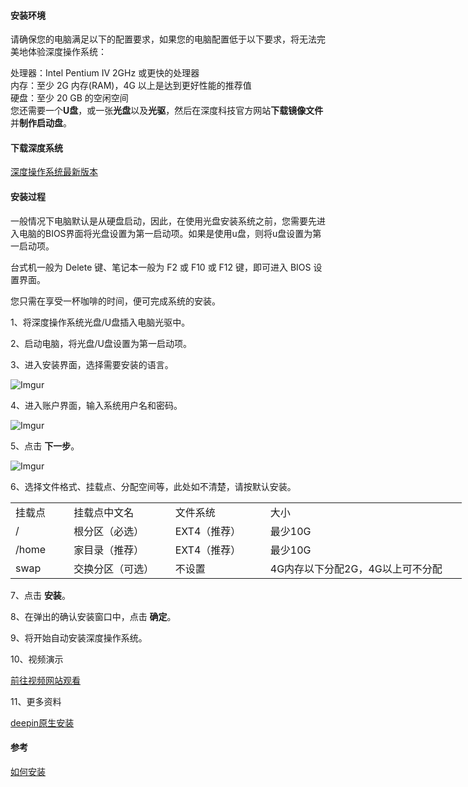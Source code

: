 #### 安装环境
请确保您的电脑满足以下的配置要求，如果您的电脑配置低于以下要求，将无法完美地体验深度操作系统：

处理器：Intel Pentium IV 2GHz 或更快的处理器  
内存：至少 2G 内存(RAM)，4G 以上是达到更好性能的推荐值  
硬盘：至少 20 GB 的空闲空间  
您还需要一个**U盘**，或一张**光盘**以及**光驱**，然后在深度科技官方网站**下载镜像文件**并**制作启动盘**。

#### 下载深度系统

[深度操作系统最新版本](https://www.deepin.org/download/)

#### 安装过程
一般情况下电脑默认是从硬盘启动，因此，在使用光盘安装系统之前，您需要先进入电脑的BIOS界面将光盘设置为第一启动项。如果是使用u盘，则将u盘设置为第一启动项。

台式机一般为 Delete 键、笔记本一般为 F2  或 F10 或 F12 键，即可进入 BIOS 设置界面。

您只需在享受一杯咖啡的时间，便可完成系统的安装。

1、将深度操作系统光盘/U盘插入电脑光驱中。

2、启动电脑，将光盘/U盘设置为第一启动项。

3、进入安装界面，选择需要安装的语言。

![Imgur](https://i.imgur.com/j4q8xLl.png)

4、进入账户界面，输入系统用户名和密码。

![Imgur](https://i.imgur.com/dcdZI4V.png)

5、点击 **下一步**。

![Imgur](https://i.imgur.com/Btn0nLq.png)

6、选择文件格式、挂载点、分配空间等，此处如不清楚，请按默认安装。


<table style="width: 722px;">
<tbody>
<tr>
<td style="width: 78px;">挂载点</td>
<td style="width: 150px;">挂载点中文名</td>
<td style="width: 139px;">文件系统</td>
<td style="width: 306px;">大小</td>
</tr>
<tr>
<td style="width: 78px;">/</td>
<td style="width: 150px;">根分区（必选）</td>
<td style="width: 139px;">EXT4（推荐）</td>
<td style="width: 306px;">最少10G</td>
</tr>
<tr>
<td style="width: 78px;">/home</td>
<td style="width: 150px;">家目录（推荐）</td>
<td style="width: 139px;">EXT4（推荐）</td>
<td style="width: 306px;">最少10G</td>
</tr>
<tr>
<td style="width: 78px;">swap</td>
<td style="width: 150px;">交换分区（可选）</td>
<td style="width: 139px;">不设置</td>
<td style="width: 306px;">4G内存以下分配2G，4G以上可不分配</td>
</tr>
</tbody>
</table>

7、点击 **安装**。

8、在弹出的确认安装窗口中，点击 **确定**。

9、将开始自动安装深度操作系统。

10、视频演示

[前往视频网站观看](https://www.bilibili.com/video/BV1Y54y197pL)

11、更多资料

[deepin原生安装](https://wiki.deepin.org/wiki/%E5%8E%9F%E7%94%9F%E5%AE%89%E8%A3%85)

#### 参考

[如何安装](https://www.deepin.org/installation/)
